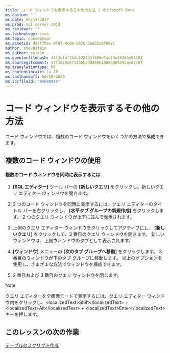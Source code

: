 ```yaml
---
title: コード ウィンドウを表示するその他の方法 | Microsoft Docs
ms.custom: ''
ms.date: 06/13/2017
ms.prod: sql-server-2014
ms.reviewer: ''
ms.technology: ssms
ms.topic: conceptual
ms.assetid: d94f79ec-9f8f-4c06-b62b-3ed22a0f8971
author: stevestein
ms.author: sstein
ms.openlocfilehash: 41f2efdf74dc528731f686e7aef4e35264e94803
ms.sourcegitcommit: 57f1d15c67113bbadd40861b886d6929aacd3467
ms.translationtype: MT
ms.contentlocale: ja-JP
ms.lasthandoff: 06/18/2020
ms.locfileid: "85040945"
---
```

# <a name="other-ways-of-viewing-the-code-window"></a>コード ウィンドウを表示するその他の方法
  コード ウィンドウでは、複数のコード ウィンドウをいくつかの方法で構成できます。  
  
## <a name="using-multiple-code-windows"></a>複数のコード ウィンドウの使用  
  
#### <a name="to-view-and-manipulate-multiple-code-windows-at-once"></a>複数のコード ウィンドウを同時に表示するには  
  
1.  **[SQL エディター]** ツール バーの **[新しいクエリ]** をクリックし、新しいクエリ エディター ウィンドウを開きます。  
  
2.  2 つのコード ウィンドウを同時に表示するには、クエリ エディターのタイトル バーを右クリックし、 **[水平タブ グループの新規作成]** をクリックします。 2 つのクエリ ウィンドウが上下に並んで表示されます。  
  
3.  上側のクエリ エディター ウィンドウをクリックしてアクティブにし、 **[新しいクエリ]** をクリックして、3 番目のクエリ ウィンドウを開きます。 新しいウィンドウは、上側ウィンドウのタブとして表示されます。  
  
4.  **[ウィンドウ]** メニューの **[次のタブ グループへ移動]** をクリックします。 3 番目のウィンドウが下のタブ グループに移動します。 以上のオプションを使用し、さまざまな方法でウィンドウを構成できます。  
  
5.  2 番目および 3 番目のクエリ ウィンドウを閉じます。  
  
> [!NOTE]  
>  クエリ エディターを全画面モードで表示するには、クエリ エディター ウィンドウ内をクリックし、&lt;localizedText&gt;Shift&lt;/localizedText&gt; + &lt;localizedText&gt;Alt&lt;/localizedText&gt; + &lt;localizedText&gt;Enter&lt;/localizedText&gt; キーを押します。  
  
## <a name="next-task-in-lesson"></a>このレッスンの次の作業  
 [テーブルのスクリプト作成](lesson-2-6-script-a-table.md)  
  
  

